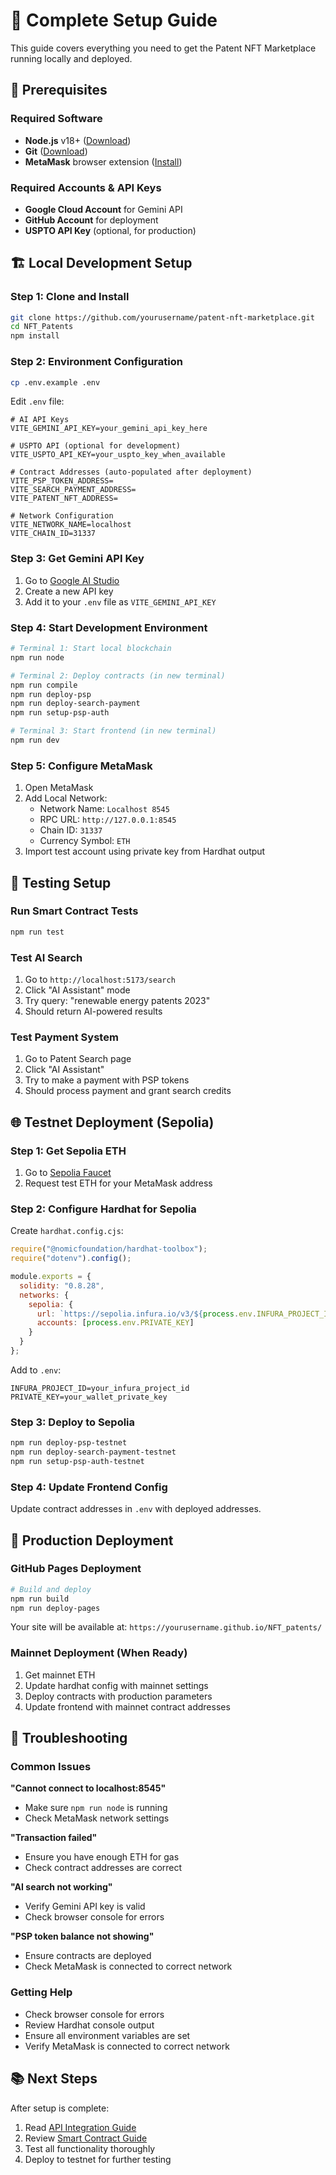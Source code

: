 # 🚀 Complete Setup Guide

This guide covers everything you need to get the Patent NFT Marketplace running locally and deployed.

## 🎯 Prerequisites

### Required Software
- **Node.js** v18+ ([Download](https://nodejs.org/))
- **Git** ([Download](https://git-scm.com/))
- **MetaMask** browser extension ([Install](https://metamask.io/))

### Required Accounts & API Keys
- **Google Cloud Account** for Gemini API
- **GitHub Account** for deployment
- **USPTO API Key** (optional, for production)

## 🏗️ Local Development Setup

### Step 1: Clone and Install
```bash
git clone https://github.com/yourusername/patent-nft-marketplace.git
cd NFT_Patents
npm install
```

### Step 2: Environment Configuration
```bash
cp .env.example .env
```

Edit `.env` file:
```env
# AI API Keys
VITE_GEMINI_API_KEY=your_gemini_api_key_here

# USPTO API (optional for development)
VITE_USPTO_API_KEY=your_uspto_key_when_available

# Contract Addresses (auto-populated after deployment)
VITE_PSP_TOKEN_ADDRESS=
VITE_SEARCH_PAYMENT_ADDRESS=
VITE_PATENT_NFT_ADDRESS=

# Network Configuration
VITE_NETWORK_NAME=localhost
VITE_CHAIN_ID=31337
```

### Step 3: Get Gemini API Key
1. Go to [Google AI Studio](https://makersuite.google.com/app/apikey)
2. Create a new API key
3. Add it to your `.env` file as `VITE_GEMINI_API_KEY`

### Step 4: Start Development Environment
```bash
# Terminal 1: Start local blockchain
npm run node

# Terminal 2: Deploy contracts (in new terminal)
npm run compile
npm run deploy-psp
npm run deploy-search-payment
npm run setup-psp-auth

# Terminal 3: Start frontend (in new terminal)
npm run dev
```

### Step 5: Configure MetaMask
1. Open MetaMask
2. Add Local Network:
   - Network Name: `Localhost 8545`
   - RPC URL: `http://127.0.0.1:8545`
   - Chain ID: `31337`
   - Currency Symbol: `ETH`
3. Import test account using private key from Hardhat output

## 🧪 Testing Setup

### Run Smart Contract Tests
```bash
npm run test
```

### Test AI Search
1. Go to `http://localhost:5173/search`
2. Click "AI Assistant" mode
3. Try query: "renewable energy patents 2023"
4. Should return AI-powered results

### Test Payment System
1. Go to Patent Search page
2. Click "AI Assistant" 
3. Try to make a payment with PSP tokens
4. Should process payment and grant search credits

## 🌐 Testnet Deployment (Sepolia)

### Step 1: Get Sepolia ETH
1. Go to [Sepolia Faucet](https://sepoliafaucet.com/)
2. Request test ETH for your MetaMask address

### Step 2: Configure Hardhat for Sepolia
Create `hardhat.config.cjs`:
```javascript
require("@nomicfoundation/hardhat-toolbox");
require("dotenv").config();

module.exports = {
  solidity: "0.8.28",
  networks: {
    sepolia: {
      url: `https://sepolia.infura.io/v3/${process.env.INFURA_PROJECT_ID}`,
      accounts: [process.env.PRIVATE_KEY]
    }
  }
};
```

Add to `.env`:
```env
INFURA_PROJECT_ID=your_infura_project_id
PRIVATE_KEY=your_wallet_private_key
```

### Step 3: Deploy to Sepolia
```bash
npm run deploy-psp-testnet
npm run deploy-search-payment-testnet
npm run setup-psp-auth-testnet
```

### Step 4: Update Frontend Config
Update contract addresses in `.env` with deployed addresses.

## 🚀 Production Deployment

### GitHub Pages Deployment
```bash
# Build and deploy
npm run build
npm run deploy-pages
```

Your site will be available at: `https://yourusername.github.io/NFT_patents/`

### Mainnet Deployment (When Ready)
1. Get mainnet ETH
2. Update hardhat config with mainnet settings
3. Deploy contracts with production parameters
4. Update frontend with mainnet contract addresses

## 🔧 Troubleshooting

### Common Issues

**"Cannot connect to localhost:8545"**
- Make sure `npm run node` is running
- Check MetaMask network settings

**"Transaction failed"**
- Ensure you have enough ETH for gas
- Check contract addresses are correct

**"AI search not working"**
- Verify Gemini API key is valid
- Check browser console for errors

**"PSP token balance not showing"**
- Ensure contracts are deployed
- Check MetaMask is connected to correct network

### Getting Help
- Check browser console for errors
- Review Hardhat console output
- Ensure all environment variables are set
- Verify MetaMask is connected to correct network

## 📚 Next Steps

After setup is complete:
1. Read [API Integration Guide](./API_INTEGRATION_GUIDE.md)
2. Review [Smart Contract Guide](./SMART_CONTRACT_GUIDE.md)
3. Test all functionality thoroughly
4. Deploy to testnet for further testing

